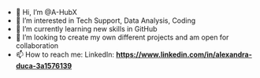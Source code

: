 - 👋 Hi, I’m @A-HubX
- 👀 I’m interested in Tech Support, Data Analysis, Coding
- 🌱 I’m currently learning new skills in GitHub
- 💞️ I’m looking to create my own different projects and am open for collaboration
- 📫 How to reach me: LinkedIn: **https://www.linkedin.com/in/alexandra-duca-3a1576139**

<!---
A-HubX/A-HubX is a ✨ special ✨ repository because its `README.md` (this file) appears on your GitHub profile.
You can click the Preview link to take a look at your changes.
--->

